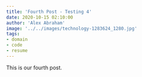 ```yaml
---
title: 'Fourth Post - Testing 4'
date: 2020-10-15 02:10:00
author: 'Alex Abraham'
image: '../../images/technology-1283624_1280.jpg'
tags:
- domain
- code
- resume
---
```


This is our fourth post.